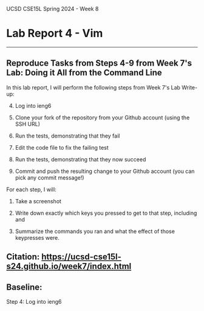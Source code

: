 UCSD CSE15L Spring 2024 - Week 8
# Lab Report 4 - Vim
---
## Reproduce Tasks from Steps 4-9 from Week 7's Lab: Doing it All from the Command Line

In this lab report, I will perform the following steps from Week 7's Lab Write-up:

4. Log into ieng6

5. Clone your fork of the repository from your Github account (using the SSH URL)

6. Run the tests, demonstrating that they fail

7. Edit the code file to fix the failing test

8. Run the tests, demonstrating that they now succeed

9. Commit and push the resulting change to your Github account (you can pick any commit message!)

For each step, I will:

1. Take a screenshot

2. Write down exactly which keys you pressed to get to that step, including <enter> and <space>

3. Summarize the commands you ran and what the effect of those keypresses were.

Citation: https://ucsd-cse15l-s24.github.io/week7/index.html
---
## Baseline:

Step 4: Log into ieng6



